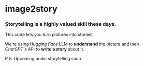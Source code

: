 # image2story
### Storytelling is a highly valued skill these days.
This code lets you turn pictures into stories!

We're using *Hugging Face* LLM to **understand** the picture and then *ChatGPT's* API to **write a story** about it.

P.S. Upcoming audio storytelling soon.
